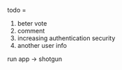 
todo = 
1. beter vote
2. comment
3. increasing authentication security
4. another user info

run app -> shotgun